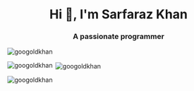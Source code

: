 <h1 align="center">Hi 👋, I'm Sarfaraz Khan</h1>
<h3 align="center">A passionate programmer</h3>

<p align="left"> <img src="https://komarev.com/ghpvc/?username=googoldkhan&label=Profile%20views&color=0e75b6&style=flat" alt="googoldkhan" /> </p>


<p><img align="left" src="https://github-readme-stats.vercel.app/api/top-langs?username=googoldkhan&show_icons=true&locale=en&layout=compact" alt="googoldkhan" /></p>

<p>&nbsp;<img align="center" src="https://github-readme-stats.vercel.app/api?username=googoldkhan&show_icons=true&locale=en" alt="googoldkhan" /></p>

<p><img align="center" src="https://github-readme-streak-stats.herokuapp.com/?user=googoldkhan&" alt="googoldkhan" /></p>

